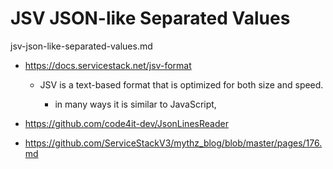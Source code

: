 # JSV JSON-like Separated Values

jsv-json-like-separated-values.md

*   https://docs.servicestack.net/jsv-format

    *   JSV is a text-based format that is optimized for both size and speed.

        *   in many ways it is similar to JavaScript,

*   https://github.com/code4it-dev/JsonLinesReader

*   https://github.com/ServiceStackV3/mythz_blog/blob/master/pages/176.md


